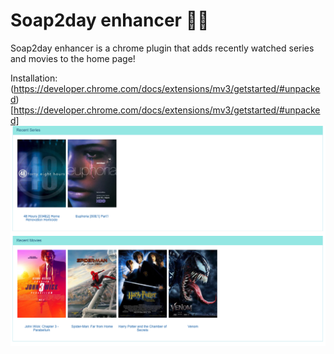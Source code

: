 # Soap2day enhancer 🧼🧼

Soap2day enhancer is a chrome plugin that adds recently watched series and movies to the home page!

Installation: (https://developer.chrome.com/docs/extensions/mv3/getstarted/#unpacked)[https://developer.chrome.com/docs/extensions/mv3/getstarted/#unpacked]  
![](doc/demo.png)
